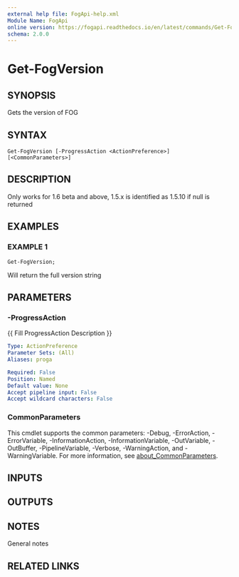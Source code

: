 ```yaml
---
external help file: FogApi-help.xml
Module Name: FogApi
online version: https://fogapi.readthedocs.io/en/latest/commands/Get-FogVersion
schema: 2.0.0
---
```


# Get-FogVersion

## SYNOPSIS
Gets the version of FOG

## SYNTAX

```
Get-FogVersion [-ProgressAction <ActionPreference>] [<CommonParameters>]
```

## DESCRIPTION
Only works for 1.6 beta and above, 1.5.x is identified as 1.5.10 if null is returned

## EXAMPLES

### EXAMPLE 1
```
Get-FogVersion;
```

Will return the full version string

## PARAMETERS

### -ProgressAction
{{ Fill ProgressAction Description }}

```yaml
Type: ActionPreference
Parameter Sets: (All)
Aliases: proga

Required: False
Position: Named
Default value: None
Accept pipeline input: False
Accept wildcard characters: False
```

### CommonParameters
This cmdlet supports the common parameters: -Debug, -ErrorAction, -ErrorVariable, -InformationAction, -InformationVariable, -OutVariable, -OutBuffer, -PipelineVariable, -Verbose, -WarningAction, and -WarningVariable. For more information, see [about_CommonParameters](http://go.microsoft.com/fwlink/?LinkID=113216).

## INPUTS

## OUTPUTS

## NOTES
General notes

## RELATED LINKS
